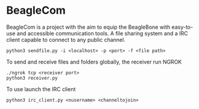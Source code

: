 # BeagleCom
BeagleCom is a project with the aim to equip the BeagleBone with easy-to-use and accessible communication tools. A file sharing system and a IRC client capable to connect to any public channel.

```
python3 sendfile.py -i <localhost> -p <port> -f <file path>
```
To send and receive files and folders globally, the receiver run NGROK
```
./ngrok tcp <receiver port>
python3 receiver.py
```
To use launch the IRC client
```
python3 irc_client.py <nusername> <channeltojoin>  
```

